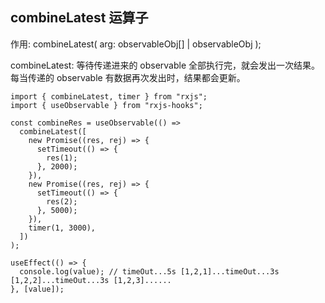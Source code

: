 ## combineLatest 运算子

作用:
combineLatest( arg: observableObj[] | observableObj );

combineLatest: 等待传递进来的 observable 全部执行完，就会发出一次结果。每当传递的 observable 有数据再次发出时，结果都会更新。

```tsx
import { combineLatest, timer } from "rxjs";
import { useObservable } from "rxjs-hooks";

const combineRes = useObservable(() =>
  combineLatest([
    new Promise((res, rej) => {
      setTimeout(() => {
        res(1);
      }, 2000);
    }),
    new Promise((res, rej) => {
      setTimeout(() => {
        res(2);
      }, 5000);
    }),
    timer(1, 3000),
  ])
);

useEffect(() => {
  console.log(value); // timeOut...5s [1,2,1]...timeOut...3s [1,2,2]...timeOut...3s [1,2,3]......
}, [value]);
```
